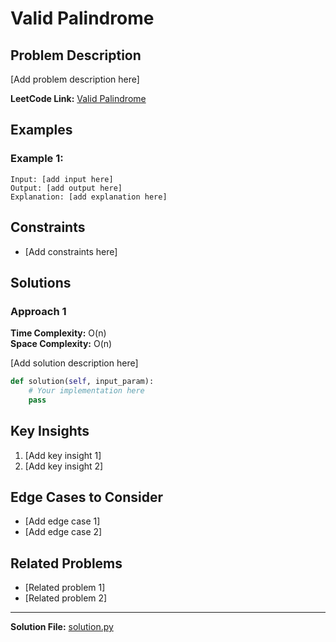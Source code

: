 # Valid Palindrome

## Problem Description

[Add problem description here]

**LeetCode Link:** [Valid Palindrome](https://leetcode.com/problems/valid-palindrome/)

## Examples

### Example 1:
```
Input: [add input here]
Output: [add output here]
Explanation: [add explanation here]
```

## Constraints

- [Add constraints here]

## Solutions

### Approach 1

**Time Complexity:** O(n)  
**Space Complexity:** O(n)

[Add solution description here]

```python
def solution(self, input_param):
    # Your implementation here
    pass
```

## Key Insights

1. [Add key insight 1]
2. [Add key insight 2]

## Edge Cases to Consider

- [Add edge case 1]
- [Add edge case 2]

## Related Problems

- [Related problem 1]
- [Related problem 2]

---

**Solution File:** [solution.py](./solution.py)
